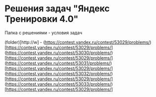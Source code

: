 # Решения задач "Яндекс Тренировки 4.0"

Папка с решениями - условия задач

(folder)[http://w] - (https://contest.yandex.ru/contest/53029/problems/)[https://contest.yandex.ru/contest/53029/problems/]
(https://contest.yandex.ru/contest/53030/problems/)[https://contest.yandex.ru/contest/53029/problems/]
(https://contest.yandex.ru/contest/53031/problems/)[https://contest.yandex.ru/contest/53029/problems/]
(https://contest.yandex.ru/contest/53032/problems/)[https://contest.yandex.ru/contest/53029/problems/]
(https://contest.yandex.ru/contest/53033/problems/)[https://contest.yandex.ru/contest/53029/problems/]
